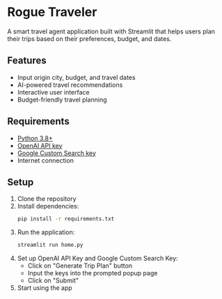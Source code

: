 # Rogue Traveler

A smart travel agent application built with Streamlit that helps users plan their trips based on their preferences, budget, and dates.

## Features

- Input origin city, budget, and travel dates
- AI-powered travel recommendations
- Interactive user interface
- Budget-friendly travel planning

## Requirements

- [Python 3.8+](https://www.python.org/downloads/)
- [OpenAI API key](https://platform.openai.com/api-keys)
- [Google Custom Search key](https://developers.google.com/custom-search/v1/introduction#identify_your_application_to_google_with_api_key)
- Internet connection

## Setup

1. Clone the repository
2. Install dependencies:
   ```bash
   pip install -r requirements.txt
   ```
3. Run the application:
   ```bash
   streamlit run home.py
   ```
4. Set up OpenAI API Key and Google Custom Search Key:
   - Click on "Generate Trip Plan" button
   - Input the keys into the prompted popup page
   - Click on "Submit"
5. Start using the app





